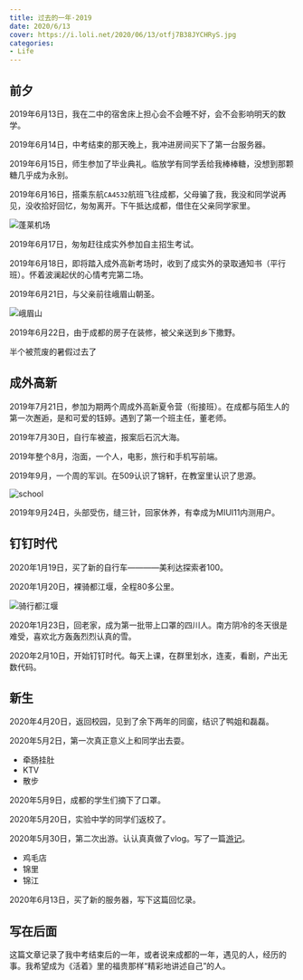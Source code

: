 ```yaml
---
title: 过去的一年·2019
date: 2020/6/13
cover: https://i.loli.net/2020/06/13/otfj7B38JYCHRyS.jpg
categories: 
- Life
---
```


## 前夕

2019年6月13日，我在二中的宿舍床上担心会不会睡不好，会不会影响明天的数学。

2019年6月14日，中考结束的那天晚上，我冲进房间买下了第一台服务器。

2019年6月15日，师生参加了毕业典礼。临放学有同学丢给我棒棒糖，没想到那颗糖几乎成为永别。

2019年6月16日，搭乘东航`CA4532`航班飞往成都，父母骗了我，我没和同学说再见，没收拾好回忆，匆匆离开。下午抵达成都，借住在父亲同学家里。

![蓬莱机场](https://i.loli.net/2020/06/13/jIpFSBCHUh1JnGV.jpg)

2019年6月17日，匆匆赶往成实外参加自主招生考试。

2019年6月18日，即将踏入成外高新考场时，收到了成实外的录取通知书（平行班）。怀着波澜起伏的心情考完第二场。

2019年6月21日，与父亲前往峨眉山朝圣。

![峨眉山](https://i.loli.net/2020/06/13/otfj7B38JYCHRyS.jpg)

2019年6月22日，由于成都的房子在装修，被父亲送到乡下撒野。

半个被荒废的暑假过去了

## 成外高新 

2019年7月21日，参加为期两个周成外高新夏令营（衔接班）。在成都与陌生人的第一次邂逅，是和可爱的钰婷。遇到了第一个班主任，董老师。

2019年7月30日，自行车被盗，报案后石沉大海。

2019年整个8月，泡面，一个人，电影，旅行和手机写前端。

2019年9月，一个周的军训。在509认识了锦轩，在教室里认识了思源。


![school](https://i.loli.net/2020/06/13/cNxLoX2UsMFWSDK.jpg)


2019年9月24日，头部受伤，缝三针，回家休养，有幸成为MIUI11内测用户。

## 钉钉时代

2020年1月19日，买了新的自行车————美利达探索者100。

2020年1月20日，裸骑都江堰，全程80多公里。


![骑行都江堰](https://i.loli.net/2020/06/13/itGvFaNx8Jwhrj2.jpg)


2020年1月23日，回老家，成为第一批带上口罩的四川人。南方阴冷的冬天很是难受，喜欢北方轰轰烈烈认真的雪。

2020年2月10日，开始钉钉时代。每天上课，在群里划水，连麦，看剧，产出无数代码。

## 新生

2020年4月20日，返回校园，见到了余下两年的同窗，结识了鸭姐和磊磊。

2020年5月2日，第一次真正意义上和同学出去耍。

+ 牵肠挂肚
+ KTV
+ 散步

2020年5月9日，成都的学生们摘下了口罩。

2020年5月20日，实验中学的同学们返校了。

2020年5月30日，第二次出游。认认真真做了vlog。写了一篇[游记](./记五月三十日游.md)。

+ 鸡毛店
+ 锦里
+ 锦江

2020年6月13日，买了新的服务器，写下这篇回忆录。

## 写在后面

这篇文章记录了我中考结束后的一年，或者说来成都的一年，遇见的人，经历的事。我希望成为《活着》里的福贵那样“精彩地讲述自己”的人。
